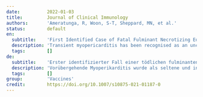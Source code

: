 ```yaml
---
date:          2022-01-03
title:         Journal of Clinical Immunology
authors:       'Ameratunga, R, Woon, S-T, Sheppard, MN, et al.'
status:        default
en:
  subtitle:    'First Identified Case of Fatal Fulminant Necrotizing Eosinophilic Myocarditis Following the Initial Dose of the Pfizer-BioNTech mRNA COVID-19 Vaccine (BNT162b2, Comirnaty): an Extremely Rare Idiosyncratic Hypersensitivity Reaction'
  description: 'Transient myopericarditis has been recognised as an uncommon and usually mild adverse event predominantly linked to mRNA-based COVID-19 vaccines. These have mostly occurred in young males after the second dose of mRNA COVID-19 vaccines. The clinical and pathological observations from a case of fatal fulminant necrotising myocarditis in a 57-year-old woman, following the first dose of the Pfizer-BioNTech vaccine, are described. Other causes have been discounted with reasonable certainty.'
  tags:        []
de:
  subtitle:    'Erster identifizierter Fall einer tödlichen fulminanten nekrotisierenden eosinophilen Myokarditis nach der ersten Dosis des Pfizer-BioNTech mRNA-Impfstoffs COVID-19 (BNT162b2, Comirnaty): eine extrem seltene idiosynkratische Überempfindlichkeitsreaktion'
  description: 'Vorübergehende Myoperikarditis wurde als seltene und in der Regel milde Nebenwirkung erkannt, die überwiegend mit mRNA-basierten COVID-19-Impfstoffen in Verbindung gebracht wird. Diese traten meist bei jungen Männern nach der zweiten Dosis der mRNA-COVID-19-Impfstoffe auf. Es werden die klinischen und pathologischen Beobachtungen eines Falles von tödlicher fulminanter nekrotisierender Myokarditis bei einer 57-jährigen Frau nach der ersten Dosis des Impfstoffs von Pfizer-BioNTech beschrieben. Andere Ursachen konnten mit hinreichender Sicherheit ausgeschlossen werden.' 
  tags:        []
group:         'Vaccines'
credit:        https://doi.org/10.1007/s10875-021-01187-0
---
```

